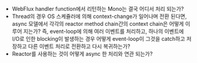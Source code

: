 - WebFlux handler function에서 리턴하는 Mono<HttpResponse>는 결국 어디서 처리 되는가?
- Thread의 경우 OS 스케쥴러에 의해 context-change가 일어나며 전환 된다면, async 모델에서 각각의 reactor method chain간의 context chain은 어떻게 이루어 지는가?
  즉, event-loop에 의해 여러 이벤트를 처리하고, 하나의 이벤트에 I/O로 인한 blocking이 발생하는 경우 어떻게 event-loop이 그것을 catch하고 저장하고 다른 이벤트 처리로 전환하고 다시 복귀하는가?
- Reactor를 사용하는 것이 어떻게 async 한 처리와 연관 되는가?
